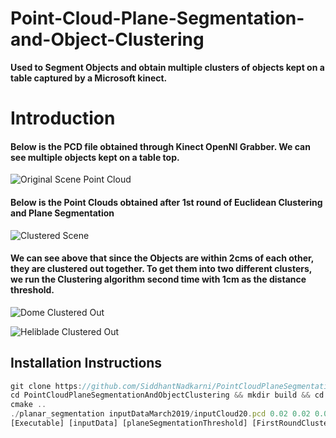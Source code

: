 # Point-Cloud-Plane-Segmentation-and-Object-Clustering
**Used to Segment Objects and obtain multiple clusters of objects kept on a table captured by a Microsoft kinect.**

# Introduction 

#### Below is the PCD file obtained through Kinect OpenNI Grabber. We can see multiple objects kept on a table top.

![Original Scene Point Cloud](https://user-images.githubusercontent.com/19183728/57191500-6604e200-6edb-11e9-91ec-31873147368b.png)

#### Below is the Point Clouds obtained after 1st round of Euclidean Clustering and Plane Segmentation

![Clustered Scene](https://user-images.githubusercontent.com/19183728/57191593-32768780-6edc-11e9-8299-e6fc67c7dfe2.png)

#### We can see above that since the Objects are within 2cms of each other, they are clustered out together. To get them into two different clusters, we run the Clustering algorithm second time with 1cm as the distance threshold.

![Dome Clustered Out](https://user-images.githubusercontent.com/19183728/57191653-d6603300-6edc-11e9-9a91-08e5e31720ff.png)

![Heliblade Clustered Out](https://user-images.githubusercontent.com/19183728/57191661-f4c62e80-6edc-11e9-958b-a4d39770324b.png)

## Installation Instructions

```javascript
git clone https://github.com/SiddhantNadkarni/PointCloudPlaneSegmentationAndObjectClustering.git
cd PointCloudPlaneSegmentationAndObjectClustering && mkdir build && cd build
cmake ..
./planar_segmentation inputDataMarch2019/inputCloud20.pcd 0.02 0.02 0.01
[Executable] [inputData] [planeSegmentationThreshold] [FirstRoundClusterThreshold1] [SecondRoundClusterThreshold]
```

